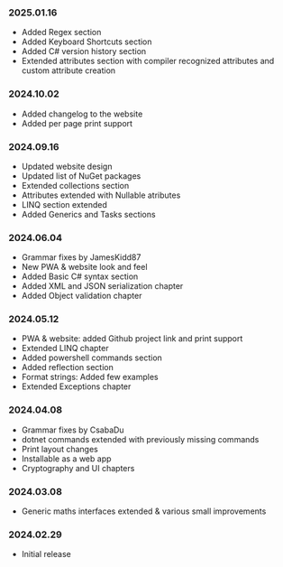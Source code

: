 ### 2025.01.16

* Added Regex section
* Added Keyboard Shortcuts section
* Added C# version history section
* Extended attributes section with compiler recognized attributes and custom attribute creation

### 2024.10.02

* Added changelog to the website
* Added per page print support

###  2024.09.16

* Updated website design
* Updated list of NuGet packages
* Extended collections section
* Attributes extended with Nullable atributes
* LINQ section extended
* Added Generics and Tasks sections

###  2024.06.04
  
* Grammar fixes by JamesKidd87
* New PWA & website look and feel
* Added Basic C# syntax section
* Added XML and JSON serialization chapter
* Added Object validation chapter

### 2024.05.12

* PWA & website: added Github project link and print support
* Extended LINQ chapter
* Added powershell commands section
* Added reflection section
* Format strings: Added few examples
* Extended Exceptions chapter

### 2024.04.08
  
* Grammar fixes by CsabaDu
* dotnet commands extended with previously missing commands
* Print layout changes
* Installable as a web app
* Cryptography and UI chapters

###  2024.03.08

* Generic maths interfaces extended & various small improvements

###  2024.02.29

* Initial release
